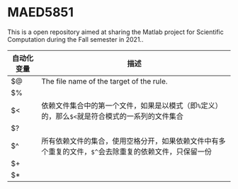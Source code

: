 # MAED5851
This is a open repository aimed at sharing the Matlab project for Scientific Computation during the Fall semester in 2021..

自动化变量|描述
|---|---|
|$@ | The file name of the target of the rule. |
|$% |  |
|$< | 依赖文件集合中的第一个文件，如果是以模式（即`%`定义）的，那么`$<`就是符合模式的一系列的文件集合|
|$? |  |
|$^ | 所有依赖文件的集合，使用空格分开，如果依赖文件中有多个重复的文件，`$^`会去除重复的依赖文件，只保留一份|
|$+ |  |
|$* |  |
